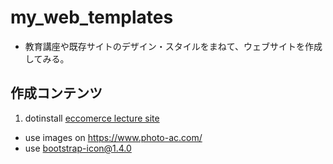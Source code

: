 # my_web_templates
- 教育講座や既存サイトのデザイン・スタイルをまねて、ウェブサイトを作成してみる。

## 作成コンテンツ
1. dotinstall [eccomerce lecture site](https://sgtao.github.io/my_web_templates/01_dotinstall_flowershop/)
  - use images on https://www.photo-ac.com/
  - use [bootstrap-icon@1.4.0](https://icons.getbootstrap.com/)


